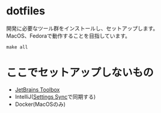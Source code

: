 # dotfiles

開発に必要なツール群をインストールし、セットアップします。  
MacOS、Fedoraで動作することを目指しています。

```shell
make all
```

# ここでセットアップしないもの

- [JetBrains Toolbox](https://www.jetbrains.com/ja-jp/lp/toolbox/)
- IntelliJ([Settings Sync](https://www.jetbrains.com/help/idea/sharing-your-ide-settings.html)で同期する)
- Docker(MacOSのみ)

